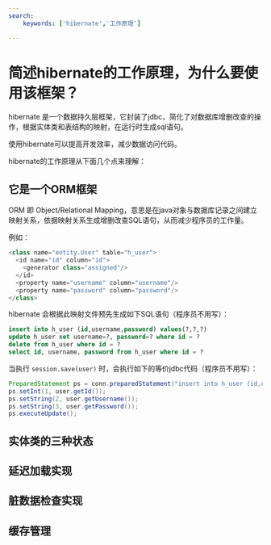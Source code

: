 ```yaml
---
search:
    keywords: ['hibernate','工作原理']

---
```


# 简述hibernate的工作原理，为什么要使用该框架？

hibernate 是一个数据持久层框架，它封装了jdbc，简化了对数据库增删改查的操作，根据实体类和表结构的映射，在运行时生成sql语句。

使用hibernate可以提高开发效率，减少数据访问代码。

hibernate的工作原理从下面几个点来理解：

## 它是一个ORM框架
ORM 即 Object/Relational Mapping，意思是在java对象与数据库记录之间建立映射关系，依据映射关系生成增删改查SQL语句，从而减少程序员的工作量。

例如：
```java
<class name="entity.User" table="h_user">
  <id name="id" column="id">
    <generator class="assigned"/>
  </id>
  <property name="username" column="username"/>
  <property name="password" column="password"/>
</class>
```
hibernate 会根据此映射文件预先生成如下SQL语句（程序员不用写）：
```sql
insert into h_user (id,username,password) values(?,?,?)
update h_user set username=?, password=? where id = ?
delete from h_user where id = ?
select id, username, password from h_user where id = ?
```
当执行 `session.save(user)` 时，会执行如下的等价jdbc代码（程序员不用写）：
```java
PreparedStatement ps = conn.preparedStatement("insert into h_user (id,username,password) values(?,?,?)");
ps.setInt(1, user.getId());
ps.setString(2, user.getUsername());
ps.setString(3, user.getPassword());
ps.executeUpdate();
```

## 实体类的三种状态

## 延迟加载实现

## 脏数据检查实现

## 缓存管理





